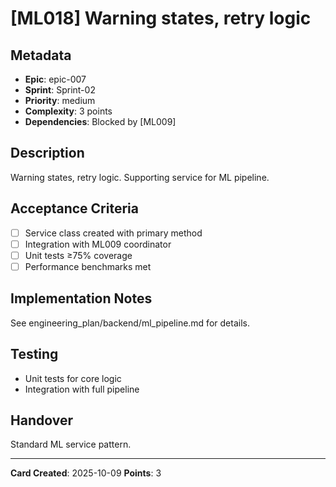 # [ML018] Warning states, retry logic

## Metadata
- **Epic**: epic-007
- **Sprint**: Sprint-02
- **Priority**: medium
- **Complexity**: 3 points
- **Dependencies**: Blocked by [ML009]

## Description
Warning states, retry logic. Supporting service for ML pipeline.

## Acceptance Criteria
- [ ] Service class created with primary method
- [ ] Integration with ML009 coordinator
- [ ] Unit tests ≥75% coverage
- [ ] Performance benchmarks met

## Implementation Notes
See engineering_plan/backend/ml_pipeline.md for details.

## Testing
- Unit tests for core logic
- Integration with full pipeline

## Handover
Standard ML service pattern.

---
**Card Created**: 2025-10-09
**Points**: 3
